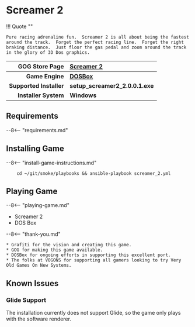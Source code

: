 # Screamer 2

!!! Quote ""

    Pure racing adrenaline fun.  Screamer 2 is all about being the fastest around the track.  Forget the perfect racing line.  Forget the right braking distance.  Just floor the gas pedal and zoom around the track in the glory of 3D Dos graphics.  

| GOG Store Page | [Screamer 2](https://www.gog.com/game/screamer_2) |
|--:|:--|
| **Game Engine** | **[DOSBox](https://www.dosbox.com/)** |
| **Supported Installer** | **setup_screamer2_2.0.0.1.exe** |
| **Installer System** | **Windows** |

## Requirements

--8<-- "requirements.md"

## Installing Game

--8<-- "install-game-instructions.md"

        cd ~/git/smoke/playbooks && ansible-playbook screamer_2.yml

## Playing Game

--8<-- "playing-game.md"
    
* Screamer 2
* DOS Box

--8<-- "thank-you.md"
    
    * Grafiti for the vision and creating this game.
    * GOG for making this game available.
    * DOSBox for ongoing efforts in supporting this excellent port.
    * The folks at VOGONS for supporting all gamers looking to try Very Old Games On New Systems.

## Known Issues

### Glide Support
The installation currently does not support Glide, so the game only plays with the software renderer.
